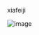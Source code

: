 xiafeiji

![image](https://github.com/user-attachments/assets/8f6eaf28-0d80-4ca2-9b7f-4adb4b54f9f2)
